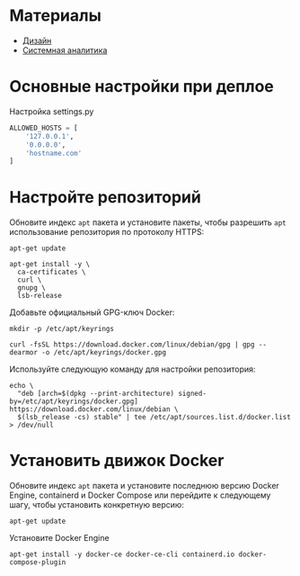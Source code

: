 # Материалы
- [Дизайн](https://www.figma.com/file/nGUP4eJGqIejCaOUPKSZF3/Untitled?type=design&mode=design&t=eLLXnxGbYjtxc9dy-0)
- [Системная аналитика](https://miro.com/app/board/uXjVN-gVhkg=/)


# Основные настройки при деплое
Настройка settings.py
```py
ALLOWED_HOSTS = [
    '127.0.0.1',
    '0.0.0.0',
    'hostname.com'
]
```

# Настройте репозиторий
Обновите индекс ```apt``` пакета и установите пакеты, чтобы разрешить ```apt``` использование репозитория по протоколу HTTPS:
```
apt-get update
```
```
apt-get install -y \
  ca-certificates \
  curl \
  gnupg \
  lsb-release
```
Добавьте официальный GPG-ключ Docker:
```
mkdir -p /etc/apt/keyrings
```
```
curl -fsSL https://download.docker.com/linux/debian/gpg | gpg --dearmor -o /etc/apt/keyrings/docker.gpg
```
Используйте следующую команду для настройки репозитория:
```
echo \
  "deb [arch=$(dpkg --print-architecture) signed-by=/etc/apt/keyrings/docker.gpg] https://download.docker.com/linux/debian \
  $(lsb_release -cs) stable" | tee /etc/apt/sources.list.d/docker.list > /dev/null
```
# Установить движок Docker
Обновите индекс ```apt``` пакета и установите последнюю версию Docker Engine, containerd и Docker Compose или перейдите к следующему шагу, чтобы установить конкретную версию:
```
apt-get update
```
Установите Docker Engine
```
apt-get install -y docker-ce docker-ce-cli containerd.io docker-compose-plugin
```
